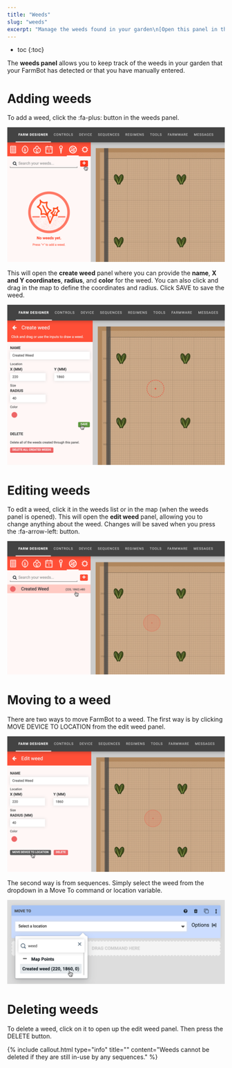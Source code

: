 ```yaml
---
title: "Weeds"
slug: "weeds"
excerpt: "Manage the weeds found in your garden\n[Open this panel in the app](https://my.farm.bot/app/designer/weeds)"
---
```


* toc
{:toc}

The **weeds panel** allows you to keep track of the weeds in your garden that your FarmBot has detected or that you have manually entered.

# Adding weeds
To add a weed, click the <span class="fb-button fb-red">:fa-plus:</span> button in the weeds panel.

![Screen Shot 2019-11-30 at 10.38.56 PM.png](Screen_Shot_2019-11-30_at_10.38.56_PM.png)

This will open the **create weed** panel where you can provide the **name**, **X and Y coordinates**, **radius**, and **color** for the weed. You can also click and drag in the map to define the coordinates and radius. Click <span class="fb-button fb-green">SAVE</span> to save the weed.

![Screen Shot 2019-11-30 at 10.43.37 PM.png](Screen_Shot_2019-11-30_at_10.43.37_PM.png)

# Editing weeds
To edit a weed, click it in the weeds list or in the map (when the weeds panel is opened). This will open the **edit weed** panel, allowing you to change anything about the weed. Changes will be saved when you press the :fa-arrow-left: button.

![Screen Shot 2019-11-30 at 10.45.20 PM.png](Screen_Shot_2019-11-30_at_10.45.20_PM.png)

# Moving to a weed
There are two ways to move FarmBot to a weed. The first way is by clicking <span class="fb-button fb-gray">MOVE DEVICE TO LOCATION</span> from the edit weed panel.

![Screen Shot 2019-11-30 at 10.46.34 PM.png](Screen_Shot_2019-11-30_at_10.46.34_PM.png)

The second way is from sequences. Simply select the weed from the dropdown in a <span class="fb-step fb-move-absolute">Move To</span> command or location variable.

![Screen Shot 2019-11-30 at 10.47.21 PM.png](Screen_Shot_2019-11-30_at_10.47.21_PM.png)

# Deleting weeds
To delete a weed, click on it to open up the edit weed panel. Then press the <span class="fb-button fb-red">DELETE</span> button.

{%
include callout.html
type="info"
title=""
content="Weeds cannot be deleted if they are still in-use by any sequences."
%}

